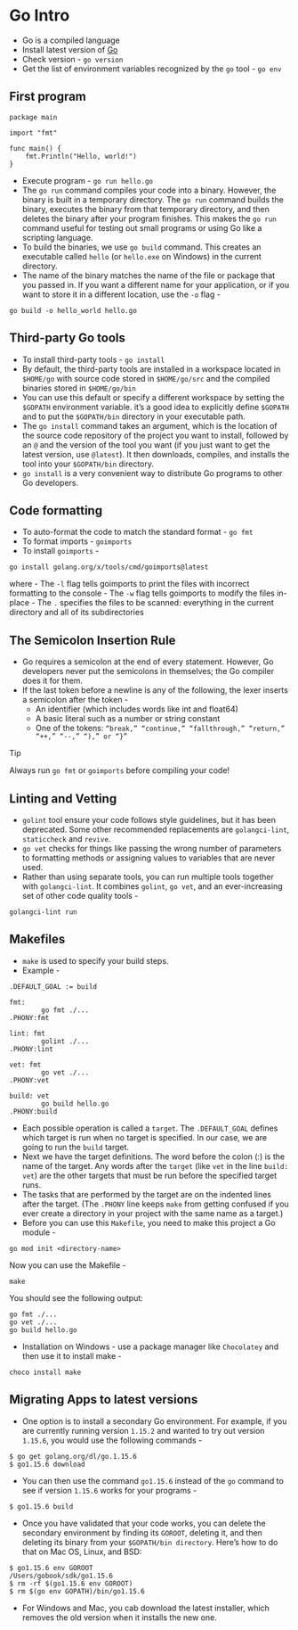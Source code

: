 # Go Intro
- Go is a compiled language
- Install latest version of [Go](https://go.dev/dl/)
- Check version - `go version`
- Get the list of environment variables recognized by the `go` tool - `go env`

## First program
```
package main

import "fmt"

func main() {
    fmt.Println("Hello, world!")
}
```
- Execute program - `go run hello.go`
- The `go run` command compiles your code into a binary. However, the binary is built in a temporary directory. The `go run` command builds the binary, executes the binary from that temporary directory, and then deletes the binary after your program finishes. This makes the `go run` command useful for testing out small programs or using Go like a scripting language.
- To build the binaries, we use `go build` command. This creates an executable called `hello` (or `hello.exe` on Windows) in the current directory.
- The name of the binary matches the name of the file or package that you passed in. If you want a different name for your application, or if you want to store it in a different location, use the `-o` flag - 
```
go build -o hello_world hello.go
```

## Third-party Go tools
- To install third-party tools - `go install`
- By default, the third-party tools are installed in a workspace located in `$HOME/go` with source code stored in `$HOME/go/src` and the compiled binaries stored in `$HOME/go/bin`
- You can use this default or specify a different workspace by setting the `$GOPATH` environment variable. it’s a good idea to explicitly define `$GOPATH` and to put the `$GOPATH/bin` directory in your executable path.
- The `go install` command takes an argument, which is the location of the source code repository of the project you want to install, followed by an `@` and the version of the tool you want (if you just want to get the latest version, use `@latest`). It then downloads, compiles, and installs the tool into your `$GOPATH/bin` directory.
- `go install` is a very convenient way to distribute Go programs to other Go developers.

## Code formatting
- To auto-format the code to match the standard format - `go fmt`
- To format imports - `goimports`
- To install `goimports` - 
```
go install golang.org/x/tools/cmd/goimports@latest
```
where
    - The `-l` flag tells goimports to print the files with incorrect formatting to the console
    - The `-w` flag tells goimports to modify the files in-place
    - The `.` specifies the files to be scanned: everything in the current directory and all of its subdirectories

## The Semicolon Insertion Rule
- Go requires a semicolon at the end of every statement. However, Go developers never put the semicolons in themselves; the Go compiler does it for them.
- If the last token before a newline is any of the following, the lexer inserts a semicolon after the token -
    - An identifier (which includes words like int and float64)
    - A basic literal such as a number or string constant
    - One of the tokens: `“break,” “continue,” “fallthrough,” “return,” “++,” “--,” “),” or “}”`

> [!TIP]
> Always run `go fmt` or `goimports` before compiling your code!

## Linting and Vetting
- `golint` tool ensure your code follows style guidelines, but it has been deprecated. Some other recommended replacements are `golangci-lint`, `staticcheck` and `revive`.
- `go vet` checks for things like passing the wrong number of parameters to formatting methods or assigning values to variables that are never used.
- Rather than using separate tools, you can run multiple tools together with `golangci-lint`. It combines `golint`, `go vet`, and an ever-increasing set of other code quality tools -
```
golangci-lint run
```

## Makefiles
- `make` is used to specify your build steps.
- Example - 
```
.DEFAULT_GOAL := build

fmt:
        go fmt ./...
.PHONY:fmt

lint: fmt
        golint ./...
.PHONY:lint

vet: fmt
        go vet ./...
.PHONY:vet

build: vet
        go build hello.go
.PHONY:build
```
- Each possible operation is called a `target`. The `.DEFAULT_GOAL` defines which target is run when no target is specified. In our case, we are going to run the `build` target.
- Next we have the target definitions. The word before the colon (:) is the name of the target. Any words after the `target` (like `vet` in the line `build: vet`) are the other targets that must be run before the specified target runs.
- The tasks that are performed by the target are on the indented lines after the target. (The `.PHONY` line keeps `make` from getting confused if you ever create a directory in your project with the same name as a target.)
- Before you can use this `Makefile`, you need to make this project a Go module -
```
go mod init <directory-name>
```
Now you can use the Makefile -
```
make
```
You should see the following output:
```
go fmt ./...
go vet ./...
go build hello.go
```

- Installation on Windows - use a package manager like `Chocolatey` and then use it to install make -
```
choco install make
```

## Migrating Apps to latest versions
- One option is to install a secondary Go environment. For example, if you are currently running version `1.15.2` and wanted to try out version `1.15.6`, you would use the following commands -
```
$ go get golang.org/dl/go.1.15.6
$ go1.15.6 download
```
- You can then use the command `go1.15.6` instead of the `go` command to see if version `1.15.6` works for your programs -
```
$ go1.15.6 build
```
- Once you have validated that your code works, you can delete the secondary environment by finding its `GOROOT`, deleting it, and then deleting its binary from your `$GOPATH/bin directory`. Here’s how to do that on Mac OS, Linux, and BSD:
```
$ go1.15.6 env GOROOT
/Users/gobook/sdk/go1.15.6
$ rm -rf $(go1.15.6 env GOROOT)
$ rm $(go env GOPATH)/bin/go1.15.6
```
- For Windows and Mac, you cab download the latest installer, which removes the old version when it installs the new one.
